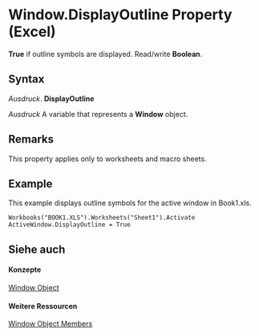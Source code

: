 
# Window.DisplayOutline Property (Excel)

 **True** if outline symbols are displayed. Read/write **Boolean**.


## Syntax

 _Ausdruck_. **DisplayOutline**

 _Ausdruck_ A variable that represents a **Window** object.


## Remarks

This property applies only to worksheets and macro sheets.


## Example

This example displays outline symbols for the active window in Book1.xls.


```
Workbooks("BOOK1.XLS").Worksheets("Sheet1").Activate 
ActiveWindow.DisplayOutline = True 

```


## Siehe auch


#### Konzepte


[Window Object](8591b1ad-76f8-14e2-9120-406b65093f5a.md)
#### Weitere Ressourcen


[Window Object Members](http://msdn.microsoft.com/library/f11db427-24a4-041c-2fd5-03ce73ae6c16%28Office.15%29.aspx)